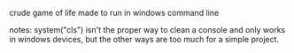 crude game of life made to run in windows command line

notes: system("cls") isn't the proper way to clean a console and only works in windows devices, but the other ways are too much for a simple project.
